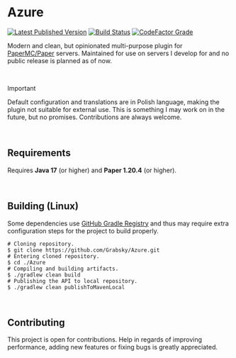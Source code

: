 # Azure
<span>
    <a href=""><img alt="Latest Published Version" src="https://img.shields.io/maven-metadata/v?metadataUrl=https%3A%2F%2Frepo.grabsky.cloud%2Freleases%2Fcloud%2Fgrabsky%2Fazure-api%2Fmaven-metadata.xml&style=for-the-badge&logo=gradle&label=%20"></a>
    <a href=""><img alt="Build Status" src="https://img.shields.io/github/actions/workflow/status/Grabsky/Azure/gradle.yml?style=for-the-badge&logo=github&logoColor=white&label=%20"></a>
    <a href=""><img alt="CodeFactor Grade" src="https://img.shields.io/codefactor/grade/github/Grabsky/Azure/main?style=for-the-badge&logo=codefactor&logoColor=white&label=%20"></a>
</span>
<p></p>

Modern and clean, but opinionated multi-purpose plugin for [PaperMC/Paper](https://github.com/PaperMC/Paper) servers. Maintained for use on servers I develop for and no public release is planned as of now.

<br />

> [!IMPORTANT]
> Default configuration and translations are in Polish language, making the plugin not suitable for external use. This is something I may work on in the future, but no promises. Contributions are always welcome.

<br />

## Requirements
Requires **Java 17** (or higher) and **Paper 1.20.4** (or higher).

<br />

## Building (Linux)
Some dependencies use [GitHub Gradle Registry](https://docs.github.com/en/packages/working-with-a-github-packages-registry/working-with-the-gradle-registry) and thus may require extra configuration steps for the project to build properly.

```shell
# Cloning repository.
$ git clone https://github.com/Grabsky/Azure.git
# Entering cloned repository.
$ cd ./Azure
# Compiling and building artifacts.
$ ./gradlew clean build
# Publishing the API to local repository.
$ ./gradlew clean publishToMavenLocal
```

<br />

## Contributing
This project is open for contributions. Help in regards of improving performance, adding new features or fixing bugs is greatly appreciated.
